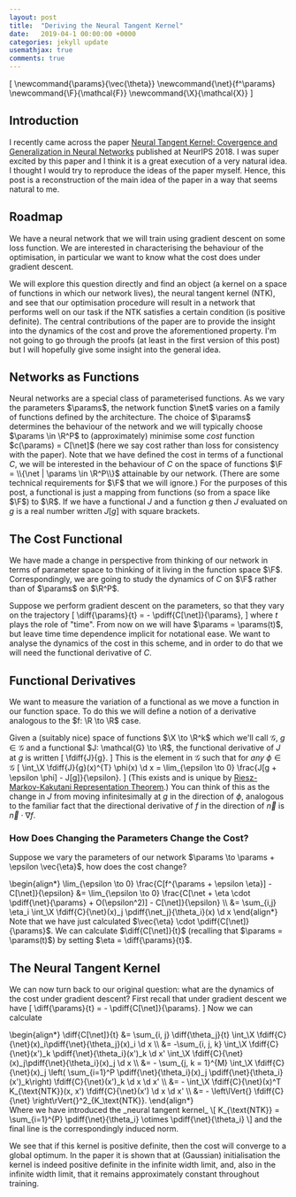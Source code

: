 ```yaml
---
layout: post
title:  "Deriving the Neural Tangent Kernel"
date:   2019-04-1 00:00:00 +0000
categories: jekyll update
usemathjax: true
comments: true
---
```

\[
\newcommand{\params}{\vec{\theta}}
\newcommand{\net}{f^\params}
\newcommand{\F}{\mathcal{F}}
\newcommand{\X}{\mathcal{X}}
\]
## Introduction
I recently came across the paper [Neural Tangent Kernel: Covergence and Generalization in Neural Networks](https://arxiv.org/abs/1806.07572) published at NeurIPS 2018. 
I was super excited by this paper and I think it is a great execution of a very natural idea.
I thought I would try to reproduce the ideas of the paper myself. 
Hence, this post is a reconstruction of the main idea of the paper in a way that seems natural to me.

## Roadmap
We have a neural network that we will train using gradient descent on some loss function.
We are interested in characterising the behaviour of the optimisation, in particular we want to know what the cost does under gradient descent.

We will explore this question directly and find an object (a kernel on a space of functions in which our network lives), the neural tangent kernel (NTK), and see that our optimisation procedure will result in a network that performs well on our task if the NTK satisfies a certain condition (is positive definite).
The central contributions of the paper are to provide the insight into the dynamics of the cost and prove the aforementioned property.
I'm not going to go through the proofs (at least in the first version of this post) but I will hopefully give some insight into the general idea.

## Networks as Functions
Neural networks are a special class of parameterised functions. 
As we vary the parameters $\params$, the network function $\net$ varies on a family of functions defined by the architecture. 
The choice of $\params$ determines the behaviour of the network and we will typically choose $\params \in \R^P$ to (approximately) minimise some _cost_ function $c(\params) = C[\net]$ (here we say cost rather than loss for consistency with the paper).
Note that we have defined the cost in terms of a functional $C$, we will be interested in the behaviour of $C$ on the space of functions $\F = \\{\net | \params \in \R^P\\}$ attainable by our network. (There are some technical requirements for $\F$ that we will ignore.)
For the purposes of this post, a functional is just a mapping from functions (so from a space like $\F$) to $\R$.
If we have a functional $J$ and a function $g$ then $J$ evaluated on $g$ is a real number written $J[g]$ with square brackets.

## The Cost Functional
We have made a change in perspective from thinking of our network in terms of parameter space to thinking of it living in the function space $\F$.
Correspondingly, we are going to study the dynamics of $C$ on $\F$ rather than of $\params$ on $\R^P$.

Suppose we perform gradient descent on the parameters, so that they vary on the trajectory
\[
\diff{\params}{t} = - \pdiff{C[\net]}{\params},
\]
where $t$ plays the role of "time".
From now on we will have $\params = \params(t)$, but leave time time dependence implicit for notational ease.
We want to analyse the dynamics of the cost in this scheme, and in order to do that we will need the functional derivative of $C$.

## Functional Derivatives
We want to measure the variation of a functional as we move a function in our function space.
To do this we will define a notion of a derivative analogous to the $f: \R \to \R$ case.

Given a (suitably nice) space of functions $\X \to \R^k$ which we'll call $\mathcal{G}$, $g \in \mathcal{G}$ and a functional $J: \mathcal{G} \to \R$, the functional derivative of $J$ at $g$ is written
\[
    \fdiff{J}{g}.
\]
This is the element in $\mathcal{G}$ such that for _any_ $\phi \in \mathcal{G}$
\[
   \int_\X \fdiff{J}{g}(x)^{T} \phi(x) \d x = \lim_{\epsilon \to 0} \frac{J[g + \epsilon \phi] - J[g]}{\epsilon}.
\]
(This exists and is unique by [Riesz-Markov-Kakutani Representation Theorem](https://en.wikipedia.org/wiki/Riesz-Markov-Kakutani_representation_theorem).)
You can think of this as the change in $J$ from moving infinitesimally at $g$ in the direction of $\phi$, analogous to the familiar fact that the directional derivative of $f$ in the direction of $\vec{n}$ is $\vec{n}\cdot\nabla f$.

### How Does Changing the Parameters Change the Cost?
Suppose we vary the parameters of our network $\params \to \params + \epsilon \vec{\eta}$, how does the cost change?
<div>
\begin{align*}
   \lim_{\epsilon \to 0} \frac{C[f^{\params + \epsilon \eta}] - C[\net]}{\epsilon} 
   &= \lim_{\epsilon \to 0} \frac{C[\net + \eta \cdot \pdiff{\net}{\params} + O(\epsilon^2)] - C[\net]}{\epsilon} \\
   &= \sum_{i,j} \eta_i \int_\X \fdiff{C}{\net}(x)_j \pdiff{\net_j}{\theta_i}(x) \d x
\end{align*}
</div>
Note that we have just calculated $\vec{\eta} \cdot \pdiff{C[\net]}{\params}$.
We can calculate $\diff{C[\net]}{t}$ (recalling that $\params = \params(t)$) by setting $\eta = \diff{\params}{t}$.

## The Neural Tangent Kernel
We can now turn back to our original question: what are the dynamics of the cost under gradient descent?
First recall that under gradient descent we have
\[
    \diff{\params}{t} = - \pdiff{C[\net]}{\params}.
\]
Now we can calculate

<div>
\begin{align*}
   \diff{C[\net]}{t} 
   &= \sum_{i, j} \diff{\theta_j}{t} \int_\X \fdiff{C}{\net}(x)_i\pdiff{\net}{\theta_j}(x)_i \d x \\
   &= -\sum_{i, j, k} \int_\X \fdiff{C}{\net}(x')_k  \pdiff{\net}{\theta_i}(x')_k \d x' \int_\X \fdiff{C}{\net}(x)_j\pdiff{\net}{\theta_i}(x)_j \d x \\
   &= - \sum_{j, k = 1}^{M} \int_\X \fdiff{C}{\net}(x)_j \left( \sum_{i=1}^P \pdiff{\net}{\theta_i}(x)_j \pdiff{\net}{\theta_i}(x')_k\right) \fdiff{C}{\net}(x')_k \d x \d x' \\
   &= - \int_\X \fdiff{C}{\net}(x)^T K_{\text{NTK}}(x, x') \fdiff{C}{\net}(x') \d x \d x' \\
   &= - \left\lVert{} \fdiff{C}{\net} \right\rVert{}^2_{K_\text{NTK}}.
\end{align*}
</div>
Where we have introduced the _neural tangent kernel_
\[
    K_{\text{NTK}} = \sum_{i=1}^{P} \pdiff{\net}{\theta_i} \otimes \pdiff{\net}{\theta_i}
\]
and the final line is the correspondingly induced norm.

We see that if this kernel is positive definite, then the cost will converge to a global optimum.
In the paper it is shown that at (Gaussian) initialisation the kernel is indeed positive definite in the infinite width limit, and, also in the infinite width limit, that it remains approximately constant throughout training.

